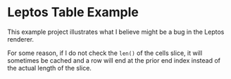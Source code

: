 # Leptos Table Example

This example project illustrates what I believe might be a bug in the Leptos renderer.

For some reason, if I do not check the `len()` of the cells slice, it will sometimes be cached and a row will end at the prior end index instead of the actual length of the slice.
